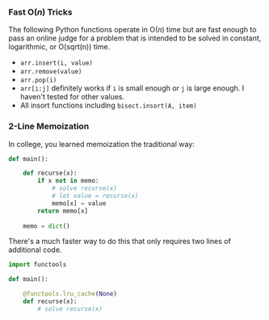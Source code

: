 ### Fast O(*n*) Tricks
The following Python functions operate in O(*n*) time but are fast enough to pass an online judge for a problem that is intended to be solved in constant, logarithmic, or O(sqrt(n)) time.

* `arr.insert(i, value)`
* `arr.remove(value)`
* `arr.pop(i)`
* `arr[i:j]` definitely works if `i` is small enough or `j` is large enough. I haven't tested for other values.
* All insort functions including `bisect.insort(A, item)`

### 2-Line Memoization
In college, you learned memoization the traditional way:
```python
def main():

    def recurse(x):
        if x not in memo:
            # solve recurse(x)
            # let value = recurse(x)
            memo[x] = value
        return memo[x]
    
    memo = dict()
```
There's a much faster way to do this that only requires two lines of additional code.
```python
import functools

def main():

    @functools.lru_cache(None)
    def recurse(x):
        # solve recurse(x)
```
